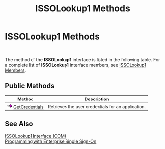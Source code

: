 ﻿---
title: ISSOLookup1 Methods
TOCTitle: ISSOLookup1 Methods
ms:assetid: 5a09428d-967f-4e02-a801-37c0511bdabf
ms:mtpsurl: https://msdn.microsoft.com/library/Aa770954(v=BTS.80)
ms:contentKeyID: 51528252
ms.date: 08/30/2017
mtps_version: v=BTS.80
---

# ISSOLookup1 Methods

 

The method of the **ISSOLookup1** interface is listed in the following table. For a complete list of **ISSOLookup1** interface members, see [ISSOLookup1 Members](issolookup1-members.md).

## Public Methods

<table>
<thead>
<tr class="header">
<th>Method</th>
<th>Description</th>
</tr>
</thead>
<tbody>
<tr class="odd">
<td><img src="images/Aa562050.7398304a-180c-45ff-98a9-894581a54aa5(BTS.80).jpeg" /> <a href="issolookup1-getcredentials-method.md">GetCredentials</a></td>
<td>Retrieves the user credentials for an application.</td>
</tr>
</tbody>
</table>


## See Also

[ISSOLookup1 Interface (COM)](issolookup1-interface-com.md)  
[Programming with Enterprise Single Sign-On](https://msdn.microsoft.com/library/aa704508\(v=bts.80\))

